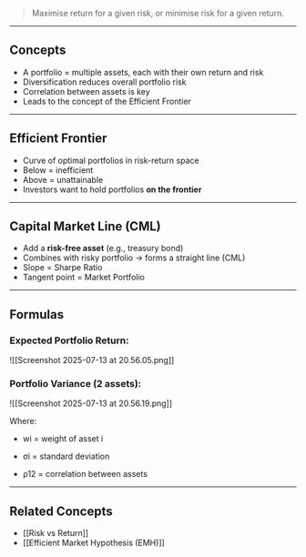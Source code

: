 
> Maximise return for a given risk, or minimise risk for a given return.

---

## Concepts

- A portfolio = multiple assets, each with their own return and risk
- Diversification reduces overall portfolio risk
- Correlation between assets is key
- Leads to the concept of the Efficient Frontier
---

## Efficient Frontier

- Curve of optimal portfolios in risk-return space
- Below = inefficient
- Above = unattainable
- Investors want to hold portfolios **on the frontier**

---

## Capital Market Line (CML)

- Add a **risk-free asset** (e.g., treasury bond)
- Combines with risky portfolio → forms a straight line (CML)
- Slope = Sharpe Ratio
- Tangent point = Market Portfolio

---

## Formulas

### Expected Portfolio Return:

![[Screenshot 2025-07-13 at 20.56.05.png]]

### Portfolio Variance (2 assets):

![[Screenshot 2025-07-13 at 20.56.19.png]]

Where:

- wi = weight of asset i
    
- σi = standard deviation
    
- ρ12 = correlation between assets
---
## Related Concepts

- [[Risk vs Return]]
- [[Efficient Market Hypothesis (EMH)]]